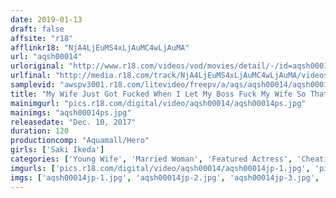 ```yaml
---
date: 2019-01-13
draft: false
affsite: "r18"
afflinkr18: "NjA4LjEuMS4xLjAuMC4wLjAuMA"
url: "aqsh00014"
urloriginal: "http://www.r18.com/videos/vod/movies/detail/-/id=aqsh00014"
urlfinal: "http://media.r18.com/track/NjA4LjEuMS4xLjAuMC4wLjAuMA/videos/vod/movies/detail/-/id=aqsh00014"
samplevid: "awspv3001.r18.com/litevideo/freepv/a/aqs/aqsh00014/aqsh00014_dmb_w.mp4"
title: "My Wife Just Got Fucked When I Let My Boss Fuck My Wife So That I Could Get A Promotion, She Got Hot And Horny And Became His Creampie Pet Saki Ikeda"
mainimgurl: "pics.r18.com/digital/video/aqsh00014/aqsh00014ps.jpg"
mainimgs: "aqsh00014ps.jpg"
releasedate: "Dec. 10, 2017"
duration: 120
productioncomp: "Aquamall/Hero"
girls: ['Saki Ikeda']
categories: ['Young Wife', 'Married Woman', 'Featured Actress', 'Cheating Wife', 'Drama', 'Creampie', 'Hi-Def']
imgurls: ['pics.r18.com/digital/video/aqsh00014/aqsh00014jp-1.jpg', 'pics.r18.com/digital/video/aqsh00014/aqsh00014jp-2.jpg', 'pics.r18.com/digital/video/aqsh00014/aqsh00014jp-3.jpg', 'pics.r18.com/digital/video/aqsh00014/aqsh00014jp-4.jpg', 'pics.r18.com/digital/video/aqsh00014/aqsh00014jp-5.jpg', 'pics.r18.com/digital/video/aqsh00014/aqsh00014jp-6.jpg', 'pics.r18.com/digital/video/aqsh00014/aqsh00014jp-7.jpg', 'pics.r18.com/digital/video/aqsh00014/aqsh00014jp-8.jpg', 'pics.r18.com/digital/video/aqsh00014/aqsh00014jp-9.jpg', 'pics.r18.com/digital/video/aqsh00014/aqsh00014jp-10.jpg', 'pics.r18.com/digital/video/aqsh00014/aqsh00014jp-11.jpg', 'pics.r18.com/digital/video/aqsh00014/aqsh00014jp-12.jpg', 'pics.r18.com/digital/video/aqsh00014/aqsh00014jp-13.jpg', 'pics.r18.com/digital/video/aqsh00014/aqsh00014jp-14.jpg', 'pics.r18.com/digital/video/aqsh00014/aqsh00014jp-15.jpg', 'pics.r18.com/digital/video/aqsh00014/aqsh00014jp-16.jpg', 'pics.r18.com/digital/video/aqsh00014/aqsh00014jp-17.jpg', 'pics.r18.com/digital/video/aqsh00014/aqsh00014jp-18.jpg', 'pics.r18.com/digital/video/aqsh00014/aqsh00014jp-19.jpg', 'pics.r18.com/digital/video/aqsh00014/aqsh00014jp-20.jpg']
imgs: ['aqsh00014jp-1.jpg', 'aqsh00014jp-2.jpg', 'aqsh00014jp-3.jpg', 'aqsh00014jp-4.jpg', 'aqsh00014jp-5.jpg', 'aqsh00014jp-6.jpg', 'aqsh00014jp-7.jpg', 'aqsh00014jp-8.jpg', 'aqsh00014jp-9.jpg', 'aqsh00014jp-10.jpg', 'aqsh00014jp-11.jpg', 'aqsh00014jp-12.jpg', 'aqsh00014jp-13.jpg', 'aqsh00014jp-14.jpg', 'aqsh00014jp-15.jpg', 'aqsh00014jp-16.jpg', 'aqsh00014jp-17.jpg', 'aqsh00014jp-18.jpg', 'aqsh00014jp-19.jpg', 'aqsh00014jp-20.jpg']
---
```

